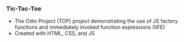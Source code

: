 ### Tic-Tac-Toe
- The Odin Project (TOP) project demonstrating the use of JS factory functions and immediately invoked function expressions (IIFE)
- Created with HTML, CSS, and JS
